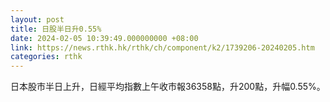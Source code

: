 ```yaml
---
layout: post
title: 日股半日升0.55%
date: 2024-02-05 10:39:49.000000000 +08:00
link: https://news.rthk.hk/rthk/ch/component/k2/1739206-20240205.htm
categories: rthk
---
```


日本股市半日上升，日經平均指數上午收市報36358點，升200點，升幅0.55%。
